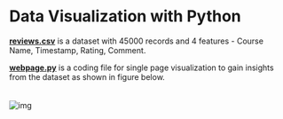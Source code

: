 # Data Visualization with Python


[**reviews.csv**](reviews.csv) is a dataset with 45000 records and 4 features -  Course Name, Timestamp, Rating, Comment.

[**webpage.py**](webpage.py) is a coding file for single page visualization to gain insights from the dataset as shown in figure below.
<br /><br /><br />
![img](https://user-images.githubusercontent.com/90121447/155804031-8abd23be-1d59-4b73-b863-3c5125f79d39.png)
